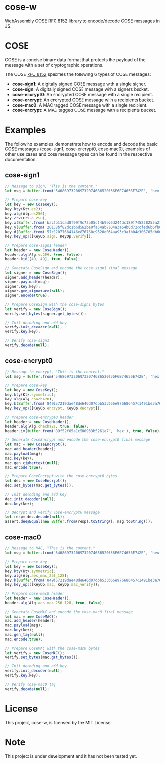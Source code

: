 # cose-w

 WebAssembly COSE [RFC 8152](https://tools.ietf.org/html/rfc8152) library to encode/decode COSE messages in JS.

# COSE 

COSE is a concise binary data format that protects the payload of the message with a set of cryptographic operations.

The COSE [RFC 8152](https://tools.ietf.org/html/rfc8152) specifies the following 6 types of COSE messages:

- **cose-sign1**: A digitally signed COSE message with a single signer.
- **cose-sign**: A digitally signed COSE message with a signers bucket.
- **cose-encrypt0**: An encrypted COSE message with a single recipient.
- **cose-encrypt**: An encrypted COSE message with a recipients bucket.
- **cose-mac0**: A MAC tagged COSE message with a single recipient.
- **cose-encrypt**: A MAC tagged COSE message with a recipients bucket.

# Examples

The following examples, demonstrate how to encode and decode the basic COSE messages (cose-sign1, cose-encrypt0, cose-mac0), examples of other use cases and cose message types
can be found in the respective documentation.

## cose-sign1

```js
// Message to sign, "This is the content."
let msg = Buffer.from('546869732069732074686520636F6E74656E742E', 'hex');

// Prepare cose-key
let key = new CoseKey();
key.kty(Kty.ec2);
key.alg(Alg.es256);
key.crv(Crv.p_256);
key.x(Buffer.from('bac5b11cad8f99f9c72b05cf4b9e26d244dc189f745228255a219a86d6a09eff', 'hex'));
key.y(Buffer.from('20138bf82dc1b6d562be0fa54ab7804a3a64b6d72ccfed6b6fb6ed28bbfc117e', 'hex'));
key.d(Buffer.from('57c92077664146e876760c9520d054aa93c3afb04e306705db6090308507b4d3', 'hex'));
key.key_ops([KeyOp.sign, KeyOp.verify]);

// Prepare cose-sign1 header
let header = new CoseHeader();
header.alg(Alg.es256, true, false);
header.kid([49, 49], true, false);

// Generate CoseSign and encode the cose-sign1 final message
let signer = new CoseSign();
signer.add_header(header);
signer.payload(msg);
signer.key(key);
signer.gen_signature(null);
signer.encode(true);

// Prepare CoseSign with the cose-sign1 bytes
let verify = new CoseSign();
verify.set_bytes(signer.get_bytes());

// Init decoding and add key
verify.init_decoder(null);
verify.key(key);

// Verify cose-sign1
verify.decode(null);
```

## cose-encrypt0

```js
// Message to encrypt, "This is the content."
let msg = Buffer.from('546869732069732074686520636F6E74656E742E', 'hex');

// Prepare cose-key
let key = new CoseKey();
key.kty(Kty.symmetric);
key.alg(Alg.chacha20);
key.k(Buffer.from('849b57219dae48de646d07dbb533566e976686457c1491be3a76dcea6c427188', 'hex'));
key.key_ops([KeyOp.encrypt, KeyOp.decrypt]);

// Prepare cose-encrypt0 header
let header = new CoseHeader();
header.alg(Alg.chacha20, true, false);
header.iv(Buffer.from('89f52f65a1c580933b5261a7', 'hex'), true, false);

// Generate CoseEncrypt and encode the cose-encrypt0 final message
let mac = new CoseEncrypt();
mac.add_header(header);
mac.payload(msg);
mac.key(key);
mac.gen_ciphertext(null);
mac.encode(true);

// Prepare CoseEncrypt with the cose-encrypt0 bytes
let dec = new CoseEncrypt();
dec.set_bytes(mac.get_bytes());

// Init decoding and add key
dec.init_decoder(null);
dec.key(key);

// Decrypt and verify cose-encrypt0 message
let resp= dec.decode(null);
assert.deepEqual(new Buffer.from(resp).toString(), msg.toString());
```

## cose-mac0

```js
// Message to MAC, "This is the content."
let msg = Buffer.from('546869732069732074686520636F6E74656E742E', 'hex');

// Prepare cose-key
let key = new CoseKey();
key.kty(Kty.symmetric);
key.alg(Alg.aes_mac_256_128);
key.k(Buffer.from('849b57219dae48de646d07dbb533566e976686457c1491be3a76dcea6c427188', 'hex'));
key.key_ops([KeyOp.mac, KeyOp.mac_verify]);

// Prepare cose-mac0 header
let header = new CoseHeader();
header.alg(Alg.aes_mac_256_128, true, false);

// Generate CoseMAC and encode the cose-mac0 final message
let mac = new CoseMAC();
mac.add_header(header);
mac.payload(msg);
mac.key(key);
mac.gen_tag(null);
mac.encode(true);

// Prepare CoseMAC with the cose-mac0 bytes
let verify = new CoseMAC();
verify.set_bytes(mac.get_bytes());

// Init decoding and add key
verify.init_decoder(null);
verify.key(key);

// Verify cose-mac0 tag
verify.decode(null);
```

# License

This project, cose-w, is licensed by the MIT License.

# Note

This project is under development and it has not been tested yet.
